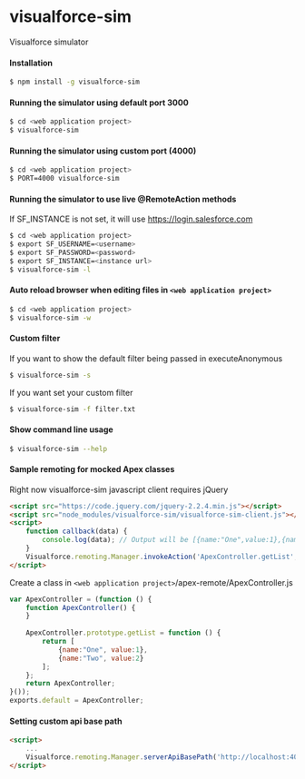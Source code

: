 # visualforce-sim
Visualforce simulator

#### Installation
```bash
$ npm install -g visualforce-sim
```

#### Running the simulator using default port 3000
```bash
$ cd <web application project>
$ visualforce-sim
```

#### Running the simulator using custom port (4000)
```bash
$ cd <web application project>
$ PORT=4000 visualforce-sim
```

#### Running the simulator to use live @RemoteAction methods
If SF_INSTANCE is not set, it will use https://login.salesforce.com 
```bash
$ cd <web application project>
$ export SF_USERNAME=<username>
$ export SF_PASSWORD=<password>
$ export SF_INSTANCE=<instance url>
$ visualforce-sim -l
```

#### Auto reload browser when editing files in `<web application project>`
```bash
$ cd <web application project>
$ visualforce-sim -w
```

#### Custom filter
If you want to show the default filter being passed in executeAnonymous
```bash
$ visualforce-sim -s
```
If you want set your custom filter
```bash
$ visualforce-sim -f filter.txt
```

#### Show command line usage
```bash
$ visualforce-sim --help
```


#### Sample remoting for mocked Apex classes
Right now visualforce-sim javascript client requires jQuery
```html
<script src="https://code.jquery.com/jquery-2.2.4.min.js"></script>
<script src="node_modules/visualforce-sim/visualforce-sim-client.js"></script>
<script>
    function callback(data) {
        console.log(data); // Output will be [{name:"One",value:1},{name:"Two",value:2}]
    }
    Visualforce.remoting.Manager.invokeAction('ApexController.getList', callback, {escape:true});
</script>
```

Create a class in `<web application project>`/apex-remote/ApexController.js
```javascript
var ApexController = (function () {
    function ApexController() {
    }
    
    ApexController.prototype.getList = function () {
        return [
            {name:"One", value:1},
            {name:"Two", value:2}
        ];
    };
    return ApexController;
}());
exports.default = ApexController;
```

#### Setting custom api base path
```html
<script>
    ...
    Visualforce.remoting.Manager.serverApiBasePath('http://localhost:4000');
</script>
```